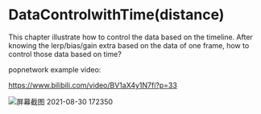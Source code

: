 # DataControlwithTime(distance)

This chapter illustrate how to control the data based on the timeline. After knowing the lerp/bias/gain extra based on the data of one frame, how to control those data based on time?

popnetwork example video:

https://www.bilibili.com/video/BV1aX4y1N7fi?p=33

<while>

![屏幕截图 2021-08-30 172350](https://user-images.githubusercontent.com/63625631/131317688-b040632c-46f7-4006-acb0-4eb445c8e1fc.jpg)
